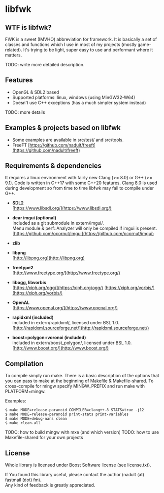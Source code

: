 # libfwk

## WTF is libfwk?

FWK is a sweet (IMVHO) abbreviation for framework. It is basically a set of classes
and functions which I use in most of my projects (mostly game-related). It's trying
to be light, super easy to use and performant where it matters.

TODO: write more detailed description.

## Features

- OpenGL & SDL2 based
- Supported platforms: linux, windows (using MinGW32-W64)
- Doesn't use C++ exceptions (has a much simpler system instead)

TODO: more details

## Examples & projects based on libfwk

* Some examples are available in src/test/ and src/tools.
* FreeFT [https://github.com/nadult/freeft](https://github.com/nadult/freeft)

## Requirements & dependencies

It requires a linux environment with fairly new Clang (>= 8.0) or G++ (>= 9.1).
Code is written in C++17 with some C++20 features. Clang 8.0 is used
during development so from time to time libfwk may fail to compile under G++.

* **SDL2**   
	[https://www.libsdl.org/](https://www.libsdl.org/)

* **dear imgui (optional)**  
	Included as a git submodule in extern/imgui/.  
	Menu module & perf::Analyzer will only be compiled if imgui is present.  
	[https://github.com/ocornut/imgui](https://github.com/ocornut/imgui)

* **zlib**

* **libpng**  
	[http://libpng.org](http://libpng.org)

* **freetype2**  
	[http://www.freetype.org/](http://www.freetype.org/)

* **libogg, libvorbis**  
	[https://xiph.org/ogg/](https://xiph.org/ogg/)
	[https://xiph.org/vorbis/](https://xiph.org/vorbis/)

* **OpenAL**  
	[https://www.openal.org/](https://www.openal.org/)

* **rapidxml (included)**  
	included in extern/rapidxml/, licensed under BSL 1.0.  
	[http://rapidxml.sourceforge.net/](http://rapidxml.sourceforge.net/)

* **boost::polygon::voronoi (included)**   
    included in extern/boost_polygon/, licensed under BSL 1.0.  
	[http://www.boost.org/](http://www.boost.org/)


## Compilation

To compile simply run make. There is a basic description of the options that you can pass to make at the beginning of
Makefile & Makefile-shared. To cross-compile for mingw specify MINGW\_PREFIX and run make with PLATFORM=mingw.

Examples:

    $ make MODE=release-paranoid COMPILER=clang++-8 STATS=true -j12
    $ make MODE=release-paranoid print-stats print-variables
    $ make MODE=debug-nans clean
    $ make clean-all

TODO: how to build mingw with mxe (and which version)
TODO: how to use Makefile-shared for your own projects

## License

Whole library is licensed under Boost Software license (see license.txt).

If You found this library useful, please contact the author (nadult (at) fastmail (dot) fm).  
Any kind of feedback is greatly appreciated.
